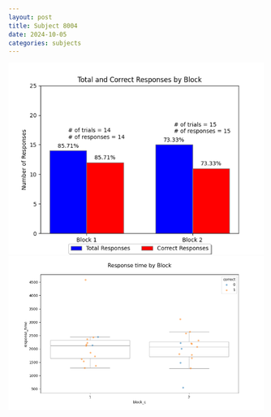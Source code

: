 ```yaml
---
layout: post
title: Subject 8004
date: 2024-10-05
categories: subjects
---
```


![](data/8004/run-4/8004_ATS_responses.png)
![](data/8004/run-4/8004_ATS_rt.png)
